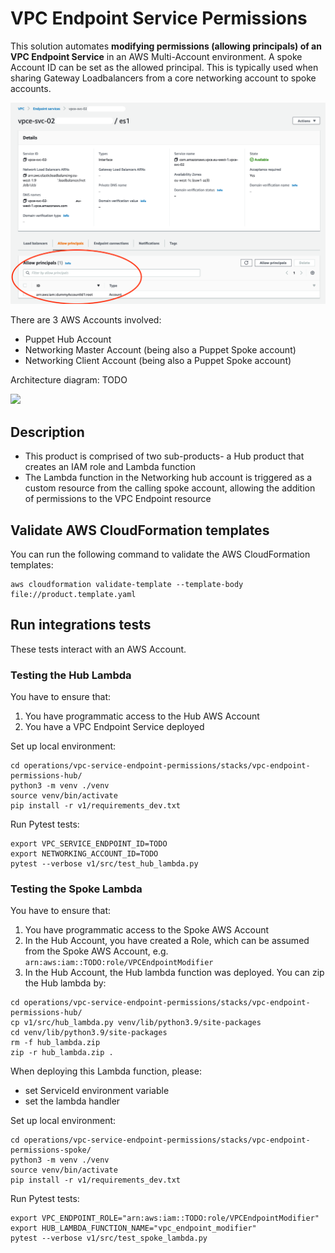 # VPC Endpoint Service Permissions

This solution automates **modifying permissions (allowing principals) of an VPC Endpoint Service** in an AWS Multi-Account environment. A spoke Account ID can be set as the allowed principal. This is typically used when sharing Gateway Loadbalancers from a core networking account to spoke accounts.

![](img/aim.png)

There are 3 AWS Accounts involved:
* Puppet Hub Account
* Networking Master Account (being also a Puppet Spoke account)
* Networking Client Account (being also a Puppet Spoke account)

Architecture diagram: TODO

![](img/architecture.png)

## Description

* This product is comprised of two sub-products- a Hub product that creates an IAM role and Lambda function
* The Lambda function in the Networking hub account is triggered as a custom resource from the calling spoke account, allowing the addition of permissions to the VPC Endpoint resource

## Validate AWS CloudFormation templates

You can run the following command to validate the AWS CloudFormation templates:
```
aws cloudformation validate-template --template-body file://product.template.yaml
```

## Run integrations tests

These tests interact with an AWS Account.

### Testing the Hub Lambda

You have to ensure that:
1. You have programmatic access to the Hub AWS Account
2. You have a VPC Endpoint Service deployed

Set up local environment:
```
cd operations/vpc-service-endpoint-permissions/stacks/vpc-endpoint-permissions-hub/
python3 -m venv ./venv
source venv/bin/activate
pip install -r v1/requirements_dev.txt
```

Run Pytest tests:
```
export VPC_SERVICE_ENDPOINT_ID=TODO
export NETWORKING_ACCOUNT_ID=TODO
pytest --verbose v1/src/test_hub_lambda.py
```

### Testing the Spoke Lambda

You have to ensure that:
1. You have programmatic access to the Spoke AWS Account
2. In the Hub Account, you have created a Role, which can be assumed from the Spoke AWS Account, e.g. `arn:aws:iam::TODO:role/VPCEndpointModifier`
3. In the Hub Account, the Hub lambda function was deployed. You can zip the Hub lambda by:
```
cd operations/vpc-service-endpoint-permissions/stacks/vpc-endpoint-permissions-hub/
cp v1/src/hub_lambda.py venv/lib/python3.9/site-packages
cd venv/lib/python3.9/site-packages
rm -f hub_lambda.zip
zip -r hub_lambda.zip .
```
When deploying this Lambda function, please:
* set ServiceId environment variable
* set the lambda handler

Set up local environment:
```
cd operations/vpc-service-endpoint-permissions/stacks/vpc-endpoint-permissions-spoke/
python3 -m venv ./venv
source venv/bin/activate
pip install -r v1/requirements_dev.txt
```

Run Pytest tests:
```
export VPC_ENDPOINT_ROLE="arn:aws:iam::TODO:role/VPCEndpointModifier"
export HUB_LAMBDA_FUNCTION_NAME="vpc_endpoint_modifier"
pytest --verbose v1/src/test_spoke_lambda.py
```

